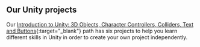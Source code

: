 ## Our Unity projects

Our [Introduction to Unity: 3D Objects, Character Controllers, Colliders, Text and Buttons](https://projects.raspberrypi.org/en/pathways/unity-intro){:target="_blank"} path has six projects to help you learn different skills in Unity in order to create your own project independently. 

